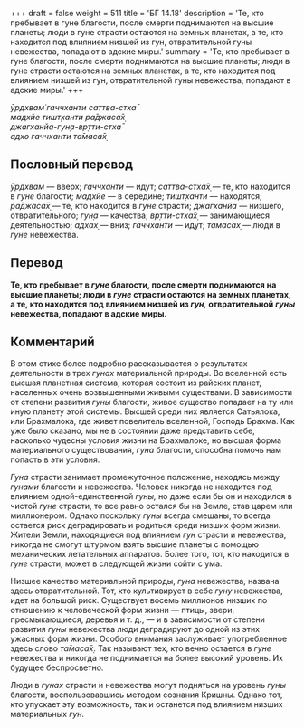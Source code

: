 +++
draft = false
weight = 511
title = 'БГ 14.18'
description = 'Те, кто пребывает в гуне благости, после смерти поднимаются на высшие планеты; люди в гуне страсти остаются на земных планетах, а те, кто находится под влиянием низшей из гун, отвратительной гуны невежества, попадают в адские миры.'
summary = 'Те, кто пребывает в гуне благости, после смерти поднимаются на высшие планеты; люди в гуне страсти остаются на земных планетах, а те, кто находится под влиянием низшей из гун, отвратительной гуны невежества, попадают в адские миры.'
+++

_ӯрдхвам̇ гаччханти саттва-стха̄  
мадхйе тишт̣ханти ра̄джаса̄х̣  
джагханйа-гун̣а-вр̣тти-стха̄  
адхо гаччханти та̄маса̄х̣_

## Пословный перевод

_ӯрдхвам_ — вверх; _гаччханти_ — идут; _саттва_\-_стха̄х̣_ — те, кто находится в _гуне_ благости; _мадхйе_ — в середине; _тишт̣ханти_ — находятся; _ра̄джаса̄х̣_ — те, кто находится в _гуне_ страсти; _джагханйа_ — низшего, отвратительного; _гун̣а_ — качества; _вр̣тти_\-_стха̄х̣_ — занимающиеся деятельностью; _адхах̣_ — вниз; _гаччханти_ — идут; _та̄маса̄х̣_ — люди в _гуне_ невежества.

## Перевод

**Те, кто пребывает в _гуне_ благости, после смерти поднимаются на высшие планеты; люди в _гуне_ страсти остаются на земных планетах, а те, кто находится под влиянием низшей из _гун,_ отвратительной _гуны_ невежества, попадают в адские миры.**

## Комментарий

В этом стихе более подробно рассказывается о результатах деятельности в трех _гунах_ материальной природы. Во вселенной есть высшая планетная система, которая состоит из райских планет, населенных очень возвышенными живыми существами. В зависимости от степени развития _гуны_ благости, живое существо попадает на ту или иную планету этой системы. Высшей среди них является Сатьялока, или Брахмалока, где живет повелитель вселенной, Господь Брахма. Как уже было сказано, мы не в состоянии даже представить себе, насколько чудесны условия жизни на Брахмалоке, но высшая форма материального существования, _гуна_ благости, способна помочь нам попасть в эти условия.

_Гуна_ страсти занимает промежуточное положение, находясь между _гунами_ благости и невежества. Человек никогда не находится под влиянием одной-единственной _гуны,_ но даже если бы он и находился в чистой _гуне_ страсти, то все равно остался бы на Земле, став царем или миллионером. Однако поскольку _гуны_ всегда смешаны, то всегда остается риск деградировать и родиться среди низших форм жизни. Жители Земли, находящиеся под влиянием _гун_ страсти и невежества, никогда не смогут штурмом взять высшие планеты с помощью механических летательных аппаратов. Более того, тот, кто находится в _гуне_ страсти, может в следующей жизни сойти с ума.

Низшее качество материальной природы, _гуна_ невежества, названа здесь отвратительной. Тот, кто культивирует в себе _гуну_ невежества, идет на большой риск. Существует восемь миллионов низших по отношению к человеческой форм жизни — птицы, звери, пресмыкающиеся, деревья и т. д., — и в зависимости от степени развития _гуны_ невежества люди деградируют до одной из этих ужасных форм жизни. Особого внимания заслуживает употребленное здесь слово _та̄маса̄х̣_. Так называют тех, кто вечно остается в _гуне_ невежества и никогда не поднимается на более высокий уровень. Их будущее беспросветно.

Люди в _гунах_ страсти и невежества могут подняться на уровень _гуны_ благости, воспользовавшись методом сознания Кришны. Однако тот, кто упускает эту возможность, так и останется под влиянием низших материальных _гун_.
